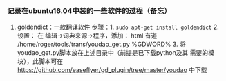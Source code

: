 ### 记录在ubuntu16.04中装的一些软件的过程（备忘）

1. goldendict：一款翻译软件
		步骤：1. `sudo apt-get install goldendict`
			  2. 设置：
				在 编辑->词典来源->程序，添加：
                html  有道	/home/roger/tools/trans/youdao_get.py %GDWORD%
			  3. 将youdao_get.py脚本放在上述目录中（前提是已下载python及其
			     需要的模块），此脚本可在
				 https://github.com/easeflyer/gd_plugin/tree/master/youdao
				 中下载
